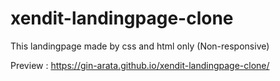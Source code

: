 # xendit-landingpage-clone
This landingpage made by css and html only (Non-responsive)

Preview : https://gin-arata.github.io/xendit-landingpage-clone/
